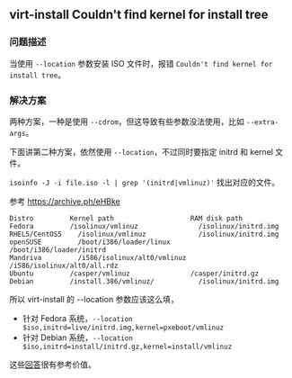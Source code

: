 ## virt-install Couldn't find kernel for install tree

### 问题描述

当使用 `--location` 参数安装 ISO 文件时，报错 `Couldn't find kernel for install tree`。

### 解决方案

两种方案，一种是使用 `--cdrom`，但这导致有些参数没法使用，比如 `--extra-args`。

下面讲第二种方案，依然使用 `--location`，不过同时要指定 initrd 和 kernel 文件。

`isoinfo -J -i file.iso -l | grep '(initrd|vmlinuz)'` 找出对应的文件。

参考 https://archive.ph/eHBke

```
Distro	       Kernel path	                 RAM disk path
Fedora	       /isolinux/vmlinuz     	       /isolinux/initrd.img
RHEL5/CentOS5	 /isolinux/vmlinuz     	       /isolinux/initrd.img
openSUSE	     /boot/i386/loader/linux	     /boot/i386/loader/initrd
Mandriva	     /i586/isolinux/alt0/vmlinuz	 /i586/isolinux/alt0/all.rdz
Ubuntu	       /casper/vmlinuz	             /casper/initrd.gz
Debian	       /install.386/vmlinuz/	       /isolinux/initrd.img
```

所以 virt-install 的 --location 参数应该这么填，

- 针对 Fedora 系统，`--location $iso,initrd=live/initrd.img,kernel=pxeboot/vmlinuz`
- 针对 Debian 系统，`--location $iso,initrd=install/initrd.gz,kernel=install/vmlinuz`

这些[回答](https://askubuntu.com/questions/789358/virt-install-using-location-with-iso-image-no-longer-working)很有参考价值。
